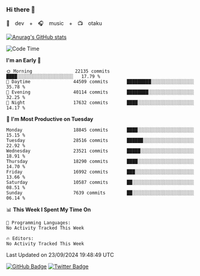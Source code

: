 ### Hi there 👋

🚀　dev　+　🎧　music　+　📺　otaku


[![Anurag's GitHub stats](https://github-readme-stats.vercel.app/api?username=koheitasaka&count_private=true&show_icons=true&theme=monokai)](https://github.com/koheitasaka/github-readme-stats)

<!--START_SECTION:waka-->
![Code Time](http://img.shields.io/badge/Code%20Time-1%2C161%20hrs%2023%20mins-blue)

**I'm an Early 🐤** 

```text
🌞 Morning                22135 commits       ████░░░░░░░░░░░░░░░░░░░░░   17.79 % 
🌆 Daytime                44509 commits       █████████░░░░░░░░░░░░░░░░   35.78 % 
🌃 Evening                40114 commits       ████████░░░░░░░░░░░░░░░░░   32.25 % 
🌙 Night                  17632 commits       ████░░░░░░░░░░░░░░░░░░░░░   14.17 % 
```
📅 **I'm Most Productive on Tuesday** 

```text
Monday                   18845 commits       ████░░░░░░░░░░░░░░░░░░░░░   15.15 % 
Tuesday                  28516 commits       ██████░░░░░░░░░░░░░░░░░░░   22.92 % 
Wednesday                23521 commits       █████░░░░░░░░░░░░░░░░░░░░   18.91 % 
Thursday                 18290 commits       ████░░░░░░░░░░░░░░░░░░░░░   14.70 % 
Friday                   16992 commits       ███░░░░░░░░░░░░░░░░░░░░░░   13.66 % 
Saturday                 10587 commits       ██░░░░░░░░░░░░░░░░░░░░░░░   08.51 % 
Sunday                   7639 commits        ██░░░░░░░░░░░░░░░░░░░░░░░   06.14 % 
```


📊 **This Week I Spent My Time On** 

```text
💬 Programming Languages: 
No Activity Tracked This Week

🔥 Editors: 
No Activity Tracked This Week
```


 Last Updated on 23/09/2024 19:48:49 UTC
<!--END_SECTION:waka-->

[![GitHub Badge](https://img.shields.io/badge/GitHub-100000?style=for-the-badge&logo=github&logoColor=white)](https://github.com/koheitasaka)
[![Twitter Badge](https://img.shields.io/badge/Twitter-1DA1F2?style=for-the-badge&logo=twitter&logoColor=white)](https://twitter.com/sleep_asleep_)
